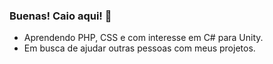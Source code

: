 ### Buenas! Caio aqui! 👋

- Aprendendo PHP, CSS e com interesse em C# para Unity.
- Em busca de ajudar outras pessoas com meus projetos.
